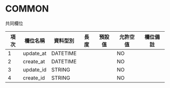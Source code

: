 # COMMON

共同欄位

| 項次 | 欄位名稱      | 資料型別     | 長度 | 預設值 | 允許空值 | 欄位備註 |
|----|-----------|----------|----|-----|------|------|
| 1  | update_at | DATETIME |    |     | NO   |      |
| 2  | create_at | DATETIME |    |     | NO   |      |
| 3  | update_id | STRING   |    |     | NO   |      |
| 4  | create_id | STRING   |    |     | NO   |      |
